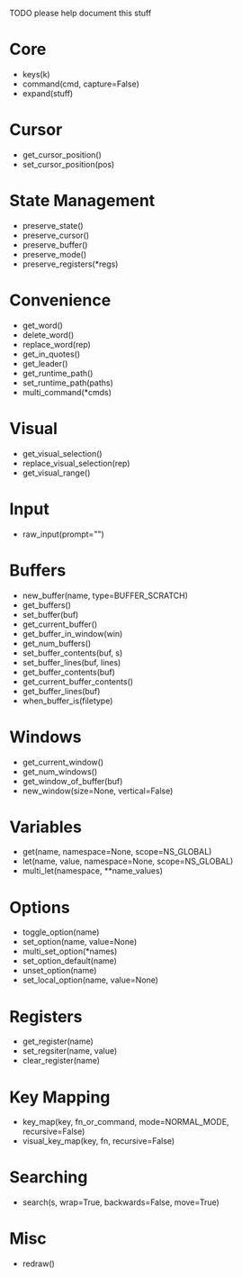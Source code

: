 TODO please help document this stuff

Core
====
* keys(k)
* command(cmd, capture=False)
* expand(stuff)

Cursor
======
* get_cursor_position()
* set_cursor_position(pos)

State Management
================
* preserve_state()
* preserve_cursor()
* preserve_buffer()
* preserve_mode()
* preserve_registers(\*regs)

Convenience
===========
* get_word()
* delete_word()
* replace_word(rep)
* get_in_quotes()
* get_leader()
* get_runtime_path()
* set_runtime_path(paths)
* multi_command(\*cmds)

Visual
======
* get_visual_selection()
* replace_visual_selection(rep)
* get_visual_range()

Input
=====
* raw_input(prompt="")

Buffers
=======
* new_buffer(name, type=BUFFER_SCRATCH)
* get_buffers()
* set_buffer(buf)
* get_current_buffer()
* get_buffer_in_window(win)
* get_num_buffers()
* set_buffer_contents(buf, s)
* set_buffer_lines(buf, lines)
* get_buffer_contents(buf)
* get_current_buffer_contents()
* get_buffer_lines(buf)
* when_buffer_is(filetype)

Windows
=======
* get_current_window()
* get_num_windows()
* get_window_of_buffer(buf)
* new_window(size=None, vertical=False)


Variables
=========
* get(name, namespace=None, scope=NS_GLOBAL)
* let(name, value, namespace=None, scope=NS_GLOBAL)
* multi_let(namespace, **name_values)

Options
=======
* toggle_option(name)
* set_option(name, value=None)
* multi_set_option(*names)
* set_option_default(name)
* unset_option(name)
* set_local_option(name, value=None)

Registers
=========
* get_register(name)
* set_regsiter(name, value)
* clear_register(name)

Key Mapping
===========
* key_map(key, fn_or_command, mode=NORMAL_MODE, recursive=False)
* visual_key_map(key, fn, recursive=False)

Searching
=========
* search(s, wrap=True, backwards=False, move=True)

Misc
====
* redraw()
